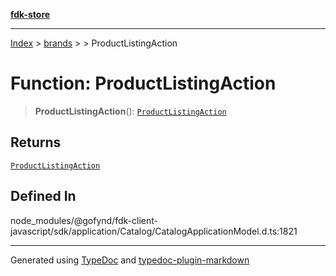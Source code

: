 [**fdk-store**](../../../README.md)
***

[Index](../../../API.md) > [brands](../../README.md) > [<internal>](../README.md) > ProductListingAction

# Function: ProductListingAction

> **ProductListingAction**(): [`ProductListingAction`](../type-aliases/type-alias.ProductListingAction.md)

## Returns

[`ProductListingAction`](../type-aliases/type-alias.ProductListingAction.md)

## Defined In

node\_modules/@gofynd/fdk-client-javascript/sdk/application/Catalog/CatalogApplicationModel.d.ts:1821

***
Generated using [TypeDoc](https://typedoc.org/) and [typedoc-plugin-markdown](https://www.npmjs.com/package/typedoc-plugin-markdown)

